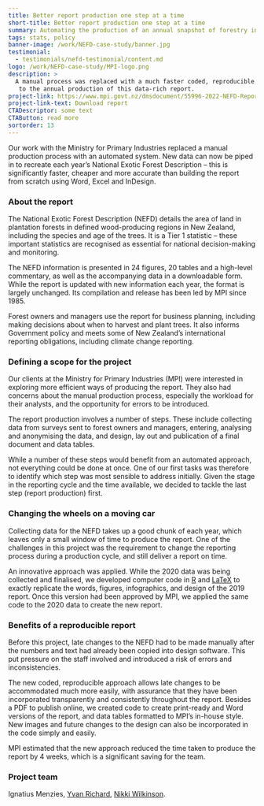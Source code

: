 ```yaml
---
title: Better report production one step at a time
short-title: Better report production one step at a time
summary: Automating the production of an annual snapshot of forestry in New Zealand
tags: stats, policy
banner-image: /work/NEFD-case-study/banner.jpg
testimonial:
  - testimonials/nefd-testimonial/content.md
logo: /work/NEFD-case-study/MPI-logo.png
description: >
  A manual process was replaced with a much faster coded, reproducible approach
   to the annual production of this data-rich report.
project-link: https://www.mpi.govt.nz/dmsdocument/55996-2022-NEFD-Report
project-link-text: Download report
CTADescriptor: some text
CTAButton: read more
sortorder: 13
---
```


Our work with the Ministry for Primary Industries replaced a manual production
process with an automated system. New data can now be piped in to recreate each
year’s National Exotic Forest Description – this is significantly faster,
cheaper and more accurate than building the report from scratch using Word,
Excel and InDesign.

<!--more-->

### About the report

The National Exotic Forest Description (NEFD) details the area of land in
plantation forests in defined wood-producing regions in New Zealand, including
the species and age of the trees. It is a Tier 1 statistic – these important
statistics are recognised as essential for national decision-making and
monitoring.

The NEFD information is presented in 24 figures, 20 tables and a high-level
commentary, as well as the accompanying data in a downloadable form. While the
report is updated with new information each year, the format is largely
unchanged. Its compilation and release has been led by MPI since 1985.

Forest owners and managers use the report for business planning, including
making decisions about when to harvest and plant trees. It also informs
Government policy and meets some of New Zealand’s international reporting
obligations, including climate change reporting.

### Defining a scope for the project

Our clients at the Ministry for Primary Industries (MPI) were interested in
exploring more efficient ways of producing the report. They also had concerns
about the manual production process, especially the workload for their analysts,
and the opportunity for errors to be introduced.

The report production involves a number of steps. These include collecting data
from surveys sent to forest owners and managers, entering, analysing and
anonymising the data, and design, lay out and publication of a final document
and data tables.

While a number of these steps would benefit from an automated approach, not
everything could be done at once. One of our first tasks was therefore to
identify which step was most sensible to address initially. Given the stage
in the reporting cycle and the time available, we decided to tackle the last
step (report production) first.

### Changing the wheels on a moving car

Collecting data for the NEFD takes up a good chunk of each year, which leaves
only a small window of time to produce the report. One of the challenges in
this project was the requirement to change the reporting process during a
production cycle, and still deliver a report on time.

An innovative approach was applied. While the 2020 data was being collected and
finalised, we developed computer code in [R](https://www.r-project.org/) and
[LaTeX](https://www.latex-project.org/) to exactly replicate the words,
figures, infographics, and design of the 2019 report. Once this version had
been approved by MPI, we applied the same code to the 2020 data to create the
new report.

### Benefits of a reproducible report

Before this project, late changes to the NEFD had to be made manually after the
numbers and text had already been copied into design software. This put
pressure on the staff involved and introduced a risk of errors and inconsistencies.

The new coded, reproducible approach allows late changes to be accommodated much
more easily, with assurance that they have been incorporated transparently and
consistently throughout the report.
Besides a PDF to publish online, we created code to create print-ready and Word
versions of the report, and data tables formatted to MPI’s in-house style. New
images and future changes to the design can also be incorporated in the code
simply and easily.

MPI estimated that the new approach reduced the time taken to produce
the report by 4 weeks, which is a significant saving for the team.

### Project team

Ignatius Menzies,
[Yvan Richard](/people/richard-yvan.html),
[Nikki Wilkinson](/people/wilkinson-nikki.html).
